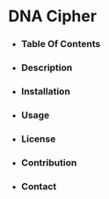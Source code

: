 # DNA Cipher

 - ### Table Of Contents

 - ### Description

 - ### Installation 

 - ### Usage

 - ### License

 - ### Contribution

 - ### Contact
